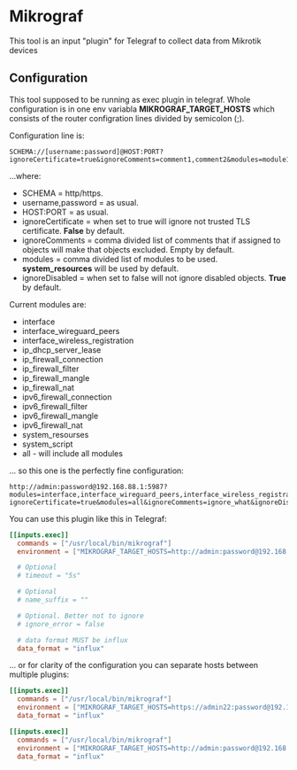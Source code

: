 # Mikrograf

This tool is an input "plugin" for Telegraf to collect data from Mikrotik devices

## Configuration

This tool supposed to be running as exec plugin in telegraf. Whole configuration is in one env variabla **MIKROGRAF_TARGET_HOSTS**
which consists of the router configration lines divided by semicolon (;).

Configuration line is:
```
SCHEMA://[username:password]@HOST:PORT?ignoreCertificate=true&ignoreComments=comment1,comment2&modules=module1,module2&ignoreDisabled=false
```
...where:
* SCHEMA = http/https.
* username,password = as usual.
* HOST:PORT = as usual.
* ignoreCertificate = when set to true will ignore not trusted TLS certificate. **False** by default.
* ignoreComments = comma divided list of comments that if assigned to objects will make that objects excluded. Empty by default.
* modules = comma divided list of modules to be used. **system_resources** will be used by default.
* ignoreDisabled = when set to false will not ignore disabled objects. **True** by default.

Current modules are:
* interface
* interface_wireguard_peers
* interface_wireless_registration
* ip_dhcp_server_lease
* ip_firewall_connection
* ip_firewall_filter
* ip_firewall_mangle
* ip_firewall_nat
* ipv6_firewall_connection
* ipv6_firewall_filter
* ipv6_firewall_mangle
* ipv6_firewall_nat
* system_resourses
* system_script
* all - will include all modules

... so this one is the perfectly fine configuration:
```
http://admin:password@192.168.88.1:5987?modules=interface,interface_wireguard_peers,interface_wireless_registration,ip_dhcp_server_lease,ipv6_firewall_filter,ipv6_firewall_nat,ipv6_firewall_mangle,system_script,system_resourses&ignoreComments=ignore_this,ignore_that;https://admin22:password@192.168.99.1?ignoreCertificate=true&modules=all&ignoreComments=ignore_what&ignoreDisabled=false
```

You can use this plugin like this in Telegraf:
```toml
[[inputs.exec]]
  commands = ["/usr/local/bin/mikrograf"]
  environment = ["MIKROGRAF_TARGET_HOSTS=http://admin:password@192.168.88.1:5987?modules=interface,interface_wireguard_peers,interface_wireless_registration,ip_dhcp_server_lease,ipv6_firewall_filter,ipv6_firewall_nat,ipv6_firewall_mangle,system_script,system_resourses&ignoreComments=ignore_this,ignore_that;https://admin22:password@192.168.99.1?ignoreCertificate=true&modules=all&ignoreComments=ignore_what"]

  # Optional
  # timeout = "5s"

  # Optional
  # name_suffix = ""

  # Optional. Better not to ignore
  # ignore_error = false

  # data format MUST be influx
  data_format = "influx"
```

... or for clarity of the configuration you can separate hosts between multiple plugins:
```toml
[[inputs.exec]]
  commands = ["/usr/local/bin/mikrograf"]
  environment = ["MIKROGRAF_TARGET_HOSTS=https://admin22:password@192.168.99.1?ignoreCertificate=true&modules=all&ignoreComments=very_secret_shit"]
  data_format = "influx"

[[inputs.exec]]
  commands = ["/usr/local/bin/mikrograf"]
  environment = ["MIKROGRAF_TARGET_HOSTS=http://admin:password@192.168.88.1:5987?modules=interface,interface_wireguard_peers,interface_wireless_registration,ip_dhcp_server_lease,ipv6_firewall_filter,ipv6_firewall_nat,ipv6_firewall_mangle,system_script,system_resourses&ignoreComments=ignore_this,ignore_that&ignoreDisabled=false"]
  data_format = "influx"
```
